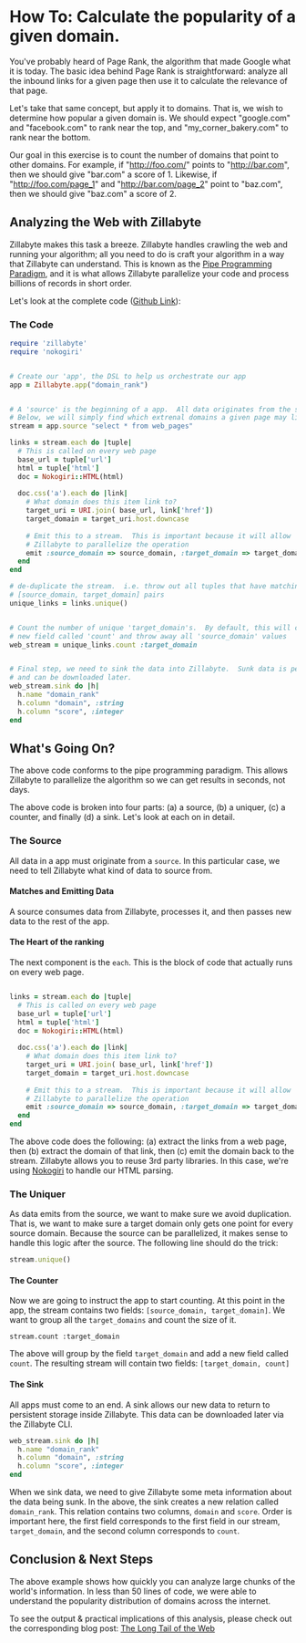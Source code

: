 # How To: Calculate the popularity of a given domain. 

You've probably heard of Page Rank, the algorithm that made Google what it is today.  The basic idea behind Page Rank is straightforward: analyze all the inbound links for a given page then use it to calculate the relevance of that page. 

Let's take that same concept, but apply it to domains.  That is, we wish to determine how popular a given domain is.  We should expect "google.com" and "facebook.com" to rank near the top, and "my_corner_bakery.com" to rank near the bottom. 

Our goal in this exercise is to count the number of domains that point to other domains.  For example, if "http://foo.com/" points to "http://bar.com", then we should give "bar.com" a score of 1.  Likewise, if "http://foo.com/page_1" and "http://bar.com/page_2" point to "baz.com", then we should give "baz.com" a score of 2. 

## Analyzing the Web with Zillabyte

Zillabyte makes this task a breeze.  Zillabyte handles crawling the web and running your algorithm; all you need to do is craft your algorithm in a way that Zillabyte can understand.  This is known as the [Pipe Programming Paradigm](http://blog.zillabyte.com/2014/05/14/the-pipe-programming-paradigm/), and it is what allows Zillabyte parallelize your code and process billions of records in short order. 

Let's look at the complete code ([Github Link](https://github.com/zillabyte/examples/tree/master/domain_rank)):

### The Code

```ruby
require 'zillabyte'
require 'nokogiri'


# Create our 'app', the DSL to help us orchestrate our app
app = Zillabyte.app("domain_rank")


# A 'source' is the beginning of a app.  All data originates from the source.
# Below, we will simply find which extrenal domains a given page may link to. 
stream = app.source "select * from web_pages"

links = stream.each do |tuple|  
  # This is called on every web page
  base_url = tuple['url']
  html = tuple['html']
  doc = Nokogiri::HTML(html)
  
  doc.css('a').each do |link| 
    # What domain does this item link to? 
    target_uri = URI.join( base_url, link['href'])
    target_domain = target_uri.host.downcase
    
    # Emit this to a stream.  This is important because it will allow
    # Zillabyte to parallelize the operation
    emit :source_domain => source_domain, :target_domain => target_domain
  end
end

# de-duplicate the stream.  i.e. throw out all tuples that have matching
# [source_domain, target_domain] pairs
unique_links = links.unique()


# Count the number of unique 'target_domain's.  By default, this will create a
# new field called 'count' and throw away all 'source_domain' values
web_stream = unique_links.count :target_domain


# Final step, we need to sink the data into Zillabyte.  Sunk data is persistent
# and can be downloaded later. 
web_stream.sink do |h|
  h.name "domain_rank"
  h.column "domain", :string
  h.column "score", :integer
end

```


## What's Going On? 

The above code conforms to the pipe programming paradigm. This allows Zillabyte to parallelize the algorithm so we can get results in seconds, not days.  

The above code is broken into four parts: (a) a source, (b) a uniquer, (c) a counter, and finally (d) a sink.  Let's look at each on in detail. 

### The Source

All data in a app must originate from a `source`.  In this particular case, we need to tell Zillabyte what kind of data to source from.  

#### Matches and Emitting Data

A source consumes data from Zillabyte, processes it, and then passes new data to the rest of the app.  

#### The Heart of the ranking

The next component is the `each`.  This is the block of code that actually runs on every web page. 

```ruby

links = stream.each do |tuple|  
  # This is called on every web page
  base_url = tuple['url']
  html = tuple['html']
  doc = Nokogiri::HTML(html)
  
  doc.css('a').each do |link| 
    # What domain does this item link to? 
    target_uri = URI.join( base_url, link['href'])
    target_domain = target_uri.host.downcase
    
    # Emit this to a stream.  This is important because it will allow
    # Zillabyte to parallelize the operation
    emit :source_domain => source_domain, :target_domain => target_domain
  end
end
```

The above code does the following: (a) extract the links from a web page, then (b) extract the domain of that link, then (c) emit the domain back to the stream.  Zillabyte allows you to reuse 3rd party libraries.  In this case, we're using [Nokogiri](http://nokogiri.org/) to handle our HTML parsing. 

### The Uniquer

As data emits from the source, we want to make sure we avoid duplication.  That is, we want to make sure a target domain only gets one point for every source domain.  Because the source can be parallelized, it makes sense to handle this logic after the source.  The following line should do the trick:

```ruby
stream.unique()
```


#### The Counter

Now we are going to instruct the app to start counting.  At this point in the app, the stream contains two fields: `[source_domain, target_domain]`.  We want to group all the `target_domains` and count the size of it. 

```
stream.count :target_domain
```

The above will group by the field `target_domain` and add a new field called `count`.  The resulting stream will contain two fields: `[target_domain, count]`


#### The Sink

All apps must come to an end.  A sink allows our new data to return to persistent storage inside Zillabyte.  This data can be downloaded later via the Zillabyte CLI.  

```ruby
web_stream.sink do |h|
  h.name "domain_rank"
  h.column "domain", :string
  h.column "score", :integer
end
```

When we sink data, we need to give Zillabyte some meta information about the data being sunk.  In the above, the sink creates a new relation called `domain_rank`.  This relation contains two columns, `domain` and `score`.  Order is important here, the first field corresponds to the first field in our stream, `target_domain`, and the second column corresponds to `count`. 


## Conclusion & Next Steps 

The above example shows how quickly you can analyze large chunks of the world's information.  In less than 50 lines of code, we were able to understand the popularity distribution of domains across the internet.  

To see the output & practical implications of this analysis, please check out the corresponding blog post: [The Long Tail of the Web](http://blog.zillabyte.com/2014/03/13/the-long-tail-of-the-web/)
